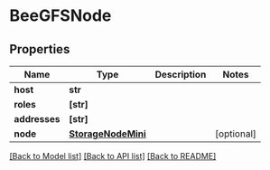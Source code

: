 # BeeGFSNode


## Properties
Name | Type | Description | Notes
------------ | ------------- | ------------- | -------------
**host** | **str** |  | 
**roles** | **[str]** |  | 
**addresses** | **[str]** |  | 
**node** | [**StorageNodeMini**](StorageNodeMini.md) |  | [optional] 

[[Back to Model list]](../#documentation-for-models) [[Back to API list]](../#documentation-for-api-endpoints) [[Back to README]](../)


